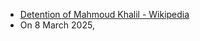 - [Detention of Mahmoud Khalil - Wikipedia](https://en.wikipedia.org/wiki/Detention_of_Mahmoud_Khalil)
- On 8 March 2025, 